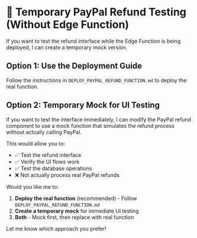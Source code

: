 # 🧪 Temporary PayPal Refund Testing (Without Edge Function)

If you want to test the refund interface while the Edge Function is being deployed, I can create a temporary mock version.

## Option 1: Use the Deployment Guide
Follow the instructions in `DEPLOY_PAYPAL_REFUND_FUNCTION.md` to deploy the real function.

## Option 2: Temporary Mock for UI Testing

If you want to test the interface immediately, I can modify the PayPal refund component to use a mock function that simulates the refund process without actually calling PayPal.

This would allow you to:
- ✅ Test the refund interface
- ✅ Verify the UI flows work
- ✅ Test the database operations
- ❌ Not actually process real PayPal refunds

Would you like me to:

1. **Deploy the real function** (recommended) - Follow `DEPLOY_PAYPAL_REFUND_FUNCTION.md`
2. **Create a temporary mock** for immediate UI testing
3. **Both** - Mock first, then replace with real function

Let me know which approach you prefer!